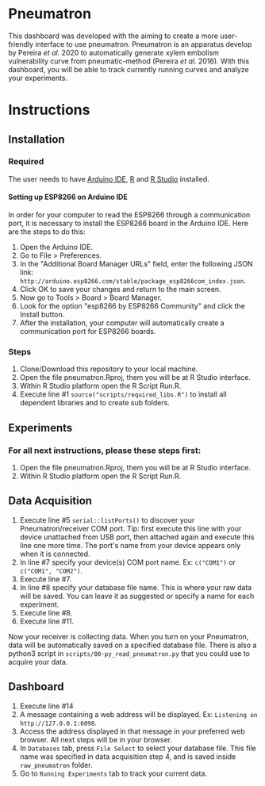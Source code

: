 # Pneumatron

This dashboard was developed with the aiming to create a more user-friendly interface to use pneumatron.
Pneumatron is an apparatus develop by Pereira <i>et al.</i> 2020 to automatically generate xylem embolism vulnerability curve from pneumatic-method (Pereira  <i>et al.</i> 2016).
With this dashboard, you will be able to track currently running curves and analyze your experiments.

# Instructions

## Installation

### Required
The user needs to have [Arduino IDE](https://www.arduino.cc/en/software), [R](https://cran.r-project.org/bin/windows/base/) and [R Studio](https://www.rstudio.com/products/rstudio/download/) installed.

#### Setting up ESP8266 on Arduino IDE

In order for your computer to read the ESP8266 through a communication port, it is necessary to install the ESP8266 board in the Arduino IDE. Here are the steps to do this:

1. Open the Arduino IDE.
2. Go to File > Preferences.
3. In the "Additional Board Manager URLs" field, enter the following JSON link: `http://arduino.esp8266.com/stable/package_esp8266com_index.json`.
4. Click OK to save your changes and return to the main screen.
5. Now go to Tools > Board > Board Manager.
6. Look for the option "esp8266 by ESP8266 Community" and click the Install button.
7. After the installation, your computer will automatically create a communication port for ESP8266 boards.

### Steps

1. Clone/Download this repository to your local machine.
2. Open the file pneumatron.Rproj, them you will be at R Studio interface.
3. Within R Studio platform open the R Script Run.R.
4. Execute line #1 `source("scripts/required_libs.R")` to install all dependent libraries and to create sub folders.

## Experiments
### For all next instructions, please these steps first:

1. Open the file pneumatron.Rproj, them you will be at R Studio interface.
2. Within R Studio platform open the R Script Run.R.

## Data Acquisition

1. Execute line #5 `serial::listPorts()` to discover your Pneumatron/receiver COM port. Tip: first execute this line with your device unattached from USB port, then attached again and execute this line one more time. The port's name from your device appears only when it is connected.
2. In line #7 specify your device(s) COM port name. Ex: `c("COM1")` or `c("COM1", "COM2")`.
3. Execute line #7.
4. In line #8 specify your database file name. This is where your raw data will be saved. You can leave it as suggested or specify a name for each experiment.
5. Execute line #8.
6. Execute line #11.

Now your receiver is collecting data. When you turn on your Pneumatron, data will be automatically saved on a specified database file.
There is also a python3 script in `scripts/00-py_read_pneumatron.py` that you could use to acquire your data.

## Dashboard

1. Execute line #14
2. A message containing a web address will be displayed. Ex: `Listening on http://127.0.0.1:6098`.
3. Access the address displayed in that message in your preferred web browser. All next steps will be in your browser.
4. In `Databases` tab, press `File Select` to select your database file. This file name was specified in data acquisition step 4, and is saved inside `raw_pneumatron` folder.
5. Go to `Running Experiments` tab to track your current data.



